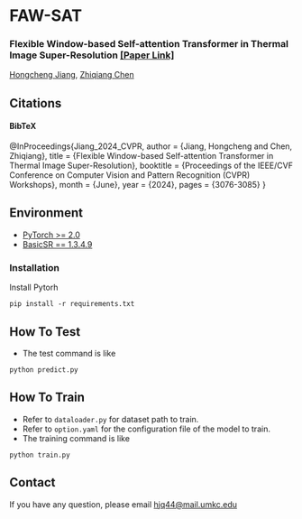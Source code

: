 # FAW-SAT 

### Flexible Window-based Self-attention Transformer in Thermal Image Super-Resolution [[Paper Link]](https://openaccess.thecvf.com/content/CVPR2024W/PBVS/html/Jiang_Flexible_Window-based_Self-attention_Transformer_in_Thermal_Image_Super-Resolution_CVPRW_2024_paper.html)
[Hongcheng Jiang](https://github.com/jianghongcheng/), [Zhiqiang Chen](https://sse.umkc.edu/profiles/zhiqiang-chen.html)



## Citations
#### BibTeX

@InProceedings{Jiang_2024_CVPR,
    author    = {Jiang, Hongcheng and Chen, Zhiqiang},
    title     = {Flexible Window-based Self-attention Transformer in Thermal Image Super-Resolution},
    booktitle = {Proceedings of the IEEE/CVF Conference on Computer Vision and Pattern Recognition (CVPR) Workshops},
    month     = {June},
    year      = {2024},
    pages     = {3076-3085}
}

## Environment
- [PyTorch >= 2.0](https://pytorch.org/) 
- [BasicSR == 1.3.4.9](https://github.com/XPixelGroup/BasicSR/blob/master/INSTALL.md) 

### Installation
Install Pytorh
```
pip install -r requirements.txt
```

## How To Test
- The test command is like

```
python predict.py 
```


## How To Train
- Refer to `dataloader.py` for dataset path to train.
- Refer to `option.yaml` for the configuration file of the model to train.
- The training command is like
```
python train.py 
```


## Contact
If you have any question, please email hjq44@mail.umkc.edu 

